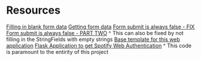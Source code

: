 # Resources

[Filling in blank form data](https://stackoverflow.com/questions/26764197/how-to-empty-a-numeric-value-from-a-form-built-with-wtform)
[Getting form data](https://stackoverflow.com/questions/10434599/get-the-data-received-in-a-flask-request)
[Form submit is always false - FIX](https://stackoverflow.com/questions/20905188/flask-wtforms-validation-always-false)
[Form submit is always false - PART TWO](https://stackoverflow.com/questions/20905188/flask-wtforms-validation-always-false)
^ This can also be fixed by not filling in the StringFields with empty strings
[Base template for this web application](https://www.youtube.com/watch?v=UIJKdCIEXUQ)
[Flask Application to get Spotify Web Authentication](https://stackoverflow.com/questions/26726165/python-spotify-oauth-flow)
^ This code is paramount to the entirity of this project

